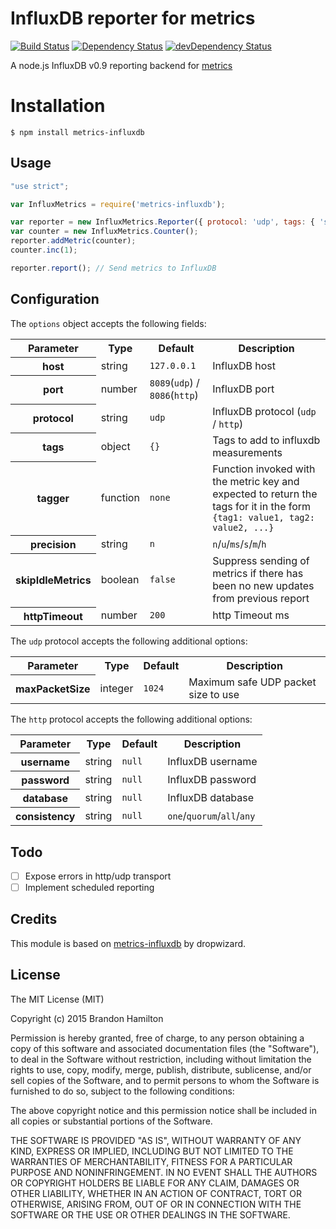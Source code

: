 # InfluxDB reporter for metrics

[![Build Status](https://travis-ci.org/brandonhamilton/node-metrics-influxdb.svg)](https://travis-ci.org/brandonhamilton/node-metrics-influxdb)
[![Dependency Status](https://david-dm.org/brandonhamilton/node-metrics-influxdb.svg)](https://david-dm.org/brandonhamilton/node-metrics-influxdb)
[![devDependency Status](https://david-dm.org/brandonhamilton/node-metrics-influxdb/dev-status.svg)](https://david-dm.org/brandonhamilton/node-metrics-influxdb#info=devDependencies)

A node.js InfluxDB v0.9 reporting backend for [metrics](https://www.npmjs.com/package/metrics)

# Installation

    $ npm install metrics-influxdb

## Usage

```javascript
"use strict";

var InfluxMetrics = require('metrics-influxdb');

var reporter = new InfluxMetrics.Reporter({ protocol: 'udp', tags: { 'server': 'one' } });
var counter = new InfluxMetrics.Counter();
reporter.addMetric(counter);
counter.inc(1);

reporter.report(); // Send metrics to InfluxDB
```

## Configuration

The ``options`` object accepts the following fields:

<table>
  <tr>
    <th>Parameter</th><th>Type</th><th>Default</th><th>Description</th>
  </tr>
  <tr>
    <th>host</th>
    <td>string</td>
    <td><code>127.0.0.1</code></td>
    <td>InfluxDB host</td>
  </tr>
  <tr>
    <th>port</th>
    <td>number</td>
    <td><code>8089</code>(<code>udp</code>) / <code>8086</code>(<code>http</code>)</td>
    <td>InfluxDB port</td>
  </tr>
  <tr>
    <th>protocol</th>
    <td>string</td>
    <td><code>udp</code></td>
    <td>InfluxDB protocol (<code>udp</code> / <code>http</code>)</td>
  </tr>
  <tr>
    <th>tags</th>
    <td>object</td>
    <td><code>{}</code></td>
    <td>Tags to add to influxdb measurements</td>
  </tr>
  <tr>
    <th>tagger</th>
    <td>function</td>
    <td><code>none</code></td>
    <td>Function invoked with the metric key and expected to return the tags for
    it in the form <code>{tag1: value1, tag2: value2, ...}</code>
        </td>
  </tr>
  <tr>
    <th>precision</th>
    <td>string</td>
    <td><code>n</code></td>
    <td><code>n</code>/<code>u</code>/<code>ms</code>/<code>s</code>/<code>m</code>/<code>h</code></td>
  </tr>
  <tr>
    <th>skipIdleMetrics</th>
    <td>boolean</td>
    <td><code>false</code></td>
    <td>Suppress sending of metrics if there has been no new updates from previous report</td>
  </tr>
  <tr>
    <th>httpTimeout</th>    
    <td>number</td>
    <td><code>200</code></td>
    <td>http Timeout ms</td>
  </tr>
</table>

The <code>udp</code> protocol accepts the following additional options:
<table>
  <tr>
    <th>Parameter</th><th>Type</th><th>Default</th><th>Description</th>
  </tr>
  <tr>
    <th>maxPacketSize</th>
    <td>integer</td>
    <td><code>1024</code></td>
    <td>Maximum safe UDP packet size to use</td>
  </tr>
</table>

The <code>http</code> protocol accepts the following additional options:
<table>
  <tr>
    <th>Parameter</th><th>Type</th><th>Default</th><th>Description</th>
  </tr>
  <tr>
    <th>username</th>
    <td>string</td>
    <td><code>null</code></td>
    <td>InfluxDB username</td>
  </tr>
  <tr>
    <th>password</th>
    <td>string</td>
    <td><code>null</code></td>
    <td>InfluxDB password</td>
  </tr>
  <tr>
    <th>database</th>
    <td>string</td>
    <td><code>null</code></td>
    <td>InfluxDB database</td>
  </tr>
  <tr>
    <th>consistency</th>
    <td>string</td>
    <td><code>null</code></td>
    <td><code>one</code>/<code>quorum</code>/<code>all</code>/<code>any</code></td>
  </tr>
</table>

</table>

## Todo

- [ ] Expose errors in http/udp transport
- [ ] Implement scheduled reporting

## Credits

This module is based on [metrics-influxdb](https://github.com/dropwizard/metrics) by dropwizard.

## License

The MIT License (MIT)

Copyright (c) 2015 Brandon Hamilton

Permission is hereby granted, free of charge, to any person obtaining a copy
of this software and associated documentation files (the "Software"), to deal
in the Software without restriction, including without limitation the rights
to use, copy, modify, merge, publish, distribute, sublicense, and/or sell
copies of the Software, and to permit persons to whom the Software is
furnished to do so, subject to the following conditions:

The above copyright notice and this permission notice shall be included in all
copies or substantial portions of the Software.

THE SOFTWARE IS PROVIDED "AS IS", WITHOUT WARRANTY OF ANY KIND, EXPRESS OR
IMPLIED, INCLUDING BUT NOT LIMITED TO THE WARRANTIES OF MERCHANTABILITY,
FITNESS FOR A PARTICULAR PURPOSE AND NONINFRINGEMENT. IN NO EVENT SHALL THE
AUTHORS OR COPYRIGHT HOLDERS BE LIABLE FOR ANY CLAIM, DAMAGES OR OTHER
LIABILITY, WHETHER IN AN ACTION OF CONTRACT, TORT OR OTHERWISE, ARISING FROM,
OUT OF OR IN CONNECTION WITH THE SOFTWARE OR THE USE OR OTHER DEALINGS IN THE
SOFTWARE.
